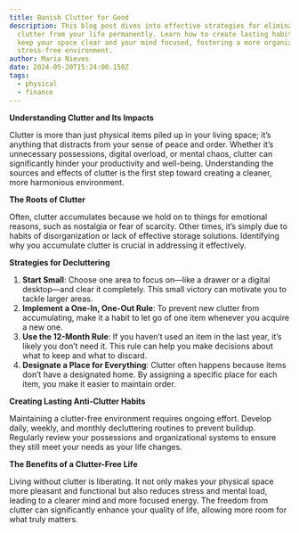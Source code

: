 ```yaml
---
title: Banish Clutter for Good
description: This blog post dives into effective strategies for eliminating
  clutter from your life permanently. Learn how to create lasting habits that
  keep your space clear and your mind focused, fostering a more organized and
  stress-free environment.
author: Maria Nieves
date: 2024-05-20T15:24:00.150Z
tags:
  - physical
  - finance
---
```


**Understanding Clutter and Its Impacts**

Clutter is more than just physical items piled up in your living space; it’s anything that distracts from your sense of peace and order. Whether it’s unnecessary possessions, digital overload, or mental chaos, clutter can significantly hinder your productivity and well-being. Understanding the sources and effects of clutter is the first step toward creating a cleaner, more harmonious environment.

**The Roots of Clutter**

Often, clutter accumulates because we hold on to things for emotional reasons, such as nostalgia or fear of scarcity. Other times, it’s simply due to habits of disorganization or lack of effective storage solutions. Identifying why you accumulate clutter is crucial in addressing it effectively.

**Strategies for Decluttering**

1. **Start Small**: Choose one area to focus on—like a drawer or a digital desktop—and clear it completely. This small victory can motivate you to tackle larger areas.
2. **Implement a One-In, One-Out Rule**: To prevent new clutter from accumulating, make it a habit to let go of one item whenever you acquire a new one.
3. **Use the 12-Month Rule**: If you haven’t used an item in the last year, it’s likely you don’t need it. This rule can help you make decisions about what to keep and what to discard.
4. **Designate a Place for Everything**: Clutter often happens because items don’t have a designated home. By assigning a specific place for each item, you make it easier to maintain order.

**Creating Lasting Anti-Clutter Habits**

Maintaining a clutter-free environment requires ongoing effort. Develop daily, weekly, and monthly decluttering routines to prevent buildup. Regularly review your possessions and organizational systems to ensure they still meet your needs as your life changes.

**The Benefits of a Clutter-Free Life**

Living without clutter is liberating. It not only makes your physical space more pleasant and functional but also reduces stress and mental load, leading to a clearer mind and more focused energy. The freedom from clutter can significantly enhance your quality of life, allowing more room for what truly matters.
